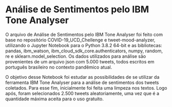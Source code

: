 # Análise de Sentimentos pelo IBM Tone Analyser

O arquivo de Análise de Sentimentos pelo IBM Tone Analyser foi feito com base no repositório COVID-19_UCD_Chellenge e tweet-mood-analyzer, utilizando o Jupyter Notebook para o Python 3.8.2 64-bit e as bibliotecas: pandas, ibm_watson, ibm_cloud_sdk_core.authenticators, numpy, random, re e sklearn.model_selection. Os dados utilizados para análise são provenientes de um arquivo json com 5.000 tweets, todos escritos em português brasileiro no contexto pandêmico atual.

O objetivo desse Notebook foi estudar as possibilidades de se utilizar da ferramenta IBM Tone Analyser para a análise de sentimentos dos tweets coletados. Para esse fim, inicialmente foi feita uma limpeza nos textos. Logo após, foram selecionados 2.500 tweets aleatoriamente, uma vez que é a quantidade máxima aceita para o uso gratuito.

